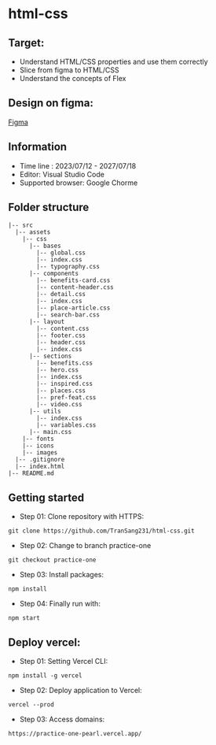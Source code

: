 # html-css

## Target:
- Understand HTML/CSS properties and use them correctly
- Slice from figma to HTML/CSS
- Understand the concepts of Flex
## Design on figma:
[Figma](https://www.figma.com/file/GEdIowP8MaUWaMRaArKe4W/travel-landing-page-jacobvoyles?node-id=2284%3A2&mode=dev)
## Information 
- Time line : 2023/07/12 - 2027/07/18
- Editor: Visual Studio Code
- Supported browser: Google Chorme
## Folder structure
```
|-- src
  |-- assets
    |-- css
      |-- bases
        |-- global.css
        |-- index.css
        |-- typography.css
      |-- components
        |-- benefits-card.css
        |-- content-header.css
        |-- detail.css
        |-- index.css
        |-- place-article.css
        |-- search-bar.css
      |-- layout
        |-- content.css
        |-- footer.css
        |-- header.css
        |-- index.css
      |-- sections
        |-- benefits.css
        |-- hero.css
        |-- index.css
        |-- inspired.css
        |-- places.css
        |-- pref-feat.css
        |-- video.css
      |-- utils
        |-- index.css
        |-- variables.css
      |-- main.css
    |-- fonts
    |-- icons
    |-- images
  |-- .gitignore
  |-- index.html
|-- README.md
```
## Getting started
- Step 01: Clone repository with HTTPS:
```
git clone https://github.com/TranSang231/html-css.git
```
- Step 02: Change to branch practice-one
```
git checkout practice-one
```
- Step 03: Install packages:
```
npm install
```
- Step 04: Finally run with:
```
npm start
```
## Deploy vercel:
- Step 01: Setting Vercel CLI:
```
npm install -g vercel
```
- Step 02: Deploy application to Vercel:
```
vercel --prod
```
- Step 03: Access domains:
```
https://practice-one-pearl.vercel.app/
```
